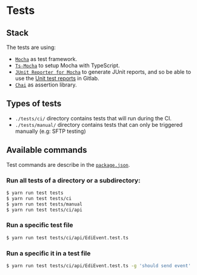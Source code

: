 # Tests

## Stack

The tests are using:

- [`Mocha`](https://mochajs.org/) as test framework.
- [`Ts-Mocha`](https://www.npmjs.com/package/ts-mocha) to setup Mocha with TypeScript.
- [`JUnit Reporter for Mocha`](https://www.npmjs.com/package/mocha-junit-reporter) to generate JUnit reports, and so be able to use the [Unit test reports](https://docs.gitlab.com/ee/ci/testing/unit_test_reports.html) in Gitlab.
- [`Chai`](https://www.chaijs.com/) as assertion library.

## Types of tests

- `./tests/ci/` directory contains tests that will run during the CI.
- `./tests/manual/` directory contains tests that can only be triggered manually (e.g: SFTP testing)

## Available commands

Test commands are describe in the [`package.json`](../package.json).

### Run all tests of a directory or a subdirectory:

```sh
$ yarn run test tests
$ yarn run test tests/ci
$ yarn run test tests/manual
$ yarn run test tests/ci/api
```

### Run a specific test file

```sh
$ yarn run test tests/ci/api/EdiEvent.test.ts
```

### Run a specific it in a test file

```sh
$ yarn run test tests/ci/api/EdiEvent.test.ts -g 'should send event'
```
